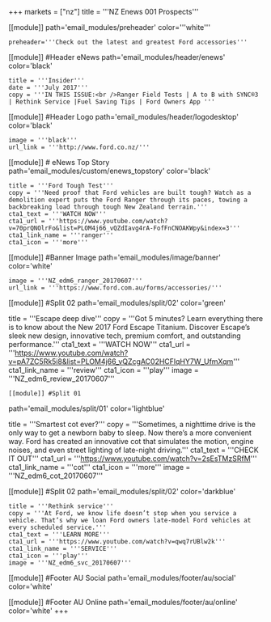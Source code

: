 +++
markets = ["nz"]
title = '''NZ Enews 001 Prospects'''

[[module]]
path='email_modules/preheader'
color='''white'''

	preheader='''Check out the latest and greatest Ford accessories'''

[[module]] #Header eNews 
path='email_modules/header/enews'
color='black'

	title = '''Insider'''
	date = '''July 2017'''
	copy = '''IN THIS ISSUE:<br />Ranger Field Tests | A to B with SYNC®3 | Rethink Service |Fuel Saving Tips | Ford Owners App '''


[[module]] #Header Logo
path='email_modules/header/logodesktop'
color='black'

	image = '''black'''
	url_link = '''http://www.ford.co.nz/'''

[[module]] # eNews Top Story 
path='email_modules/custom/enews_topstory'
color='black'

	title = '''Ford Tough Test'''
	copy = '''Need proof that Ford vehicles are built tough? Watch as a demolition expert puts the Ford Ranger through its paces, towing a backbreaking load through tough New Zealand terrain.'''
	cta1_text = '''WATCH NOW'''
	cta1_url = '''https://www.youtube.com/watch?v=70prQNOlrFo&list=PLOM4j66_vQZdIavg4rA-FofFnCNOAKWpy&index=3'''
	cta1_link_name = '''ranger'''
	cta1_icon = '''more'''


[[module]] #Banner Image 
path='email_modules/image/banner'
color='white'

	image = '''NZ_edm6_ranger_20170607'''
	url_link = '''https://www.ford.com.au/forms/accessories/'''


[[module]] #Split 02 
path='email_modules/split/02'
color='green'

title = '''Escape deep dive'''
	copy = '''Got 5 minutes? Learn everything there is to know about the New 2017 Ford Escape Titanium. Discover Escape’s sleek new design, innovative tech, premium comfort, and outstanding performance.'''
	cta1_text = '''WATCH NOW'''
	cta1_url = '''https://www.youtube.com/watch?v=pA7ZC5Rk5i8&list=PLOM4j66_vQZcgAC02HCFlqHY7W_UfmXqm'''
	cta1_link_name = '''review'''
	cta1_icon = '''play'''
	image = '''NZ_edm6_review_20170607'''

	
	[[module]] #Split 01 
path='email_modules/split/01'
color='lightblue'

title = '''Smartest cot ever?'''
	copy = '''Sometimes, a nighttime drive is the only way to get a newborn baby to sleep. Now there’s a more convenient way. Ford has created an innovative cot that simulates the motion, engine noises, and even street lighting of late-night driving.'''
	cta1_text = '''CHECK IT OUT'''
	cta1_url = '''https://www.youtube.com/watch?v=2sEsTMzSRfM'''
	cta1_link_name = '''cot'''
	cta1_icon = '''more'''
	image = '''NZ_edm6_cot_20170607'''


[[module]] #Split 02
path='email_modules/split/02'
color='darkblue'

	title = '''Rethink service'''
	copy = '''At Ford, we know life doesn’t stop when you service a vehicle. That’s why we loan Ford owners late-model Ford vehicles at every scheduled service.'''
	cta1_text = '''LEARN MORE'''
	cta1_url = '''https://www.youtube.com/watch?v=qwq7rUBlw2k'''
	cta1_link_name = '''SERVICE'''
	cta1_icon = '''play'''
	image = '''NZ_edm6_svc_20170607'''

[[module]] #Footer AU Social
path='email_modules/footer/au/social'
color='white'


[[module]] #Footer AU Online
path='email_modules/footer/au/online'
color='white'
+++
